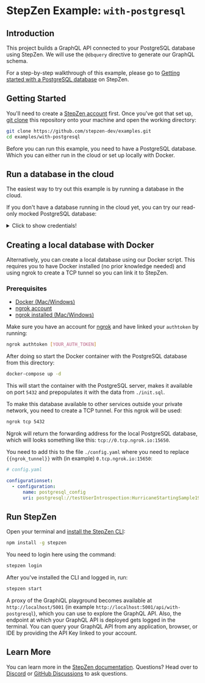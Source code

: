 # StepZen Example: `with-postgresql`

## Introduction

This project builds a GraphQL API connected to your PostgreSQL database using StepZen. We will use the `@dbquery` directive to generate our GraphQL schema.

For a step-by-step walkthrough of this example, please go to [Getting started with a PostgreSQL database](https://stepzen.com/docs/quick-start/with-database/postgresql) on StepZen.

## Getting Started

You'll need to create a [StepZen account](https://stepzen.com/request-invite) first. Once you've got that set up, [git clone](https://www.atlassian.com/git/tutorials/setting-up-a-repository/git-clone) this repository onto your machine and open the working directory:

```bash
git clone https://github.com/stepzen-dev/examples.git
cd examples/with-postgresql
```

Before you can run this example, you need to have a PostgreSQL database. Which you can either run in the cloud or set up locally with Docker.

## Run a database in the cloud

The easiest way to try out this example is by running a database in the cloud.

If you don't have a database running in the cloud yet, you can try our read-only mocked PostgreSQL database:

<details>
	<summary>Click to show credentials!</summary>

- host: `postgresql.introspection.stepzen.net`
- database: `introspection`
- username: `testUserIntrospection`
- password: `HurricaneStartingSample1934`

Or replace `config.yaml` with the following:

```yaml
# config.yaml

configurationset:
  - configuration:
      name: postgresql_config
      uri: postgresql://testUserIntrospection:HurricaneStartingSample1934@postgresql.introspection.stepzen.net/introspection
```

</details>

## Creating a local database with Docker

Alternatively, you can create a local database using our Docker script. This requires you to have Docker installed (no prior knowledge needed) and using ngrok to create a TCP tunnel so you can link it to StepZen.

### Prerequisites

- [Docker (Mac/Windows)](https://www.docker.com/products/docker-desktop)
- [ngrok account](https://ngrok.com/)
- [ngrok installed (Mac/Windows)](https://ngrok.com/download)

Make sure you have an account for [ngrok](<(https://ngrok.com/)>) and have linked your `authtoken` by running:

```bash
ngrok authtoken [YOUR_AUTH_TOKEN]
```

After doing so start the Docker container with the PostgreSQL database from this directory:

```bash
docker-compose up -d
```

This will start the container with the PostgreSQL server, makes it available on port `5432` and prepopulates it with the data from `./init.sql`.

To make this database available to other services outside your private network, you need to create a TCP tunnel. For this ngrok will be used:

```bash
ngrok tcp 5432
```

Ngrok will return the forwarding address for the local PostgreSQL database, which will looks something like this: `tcp://0.tcp.ngrok.io:15650`.

You need to add this to the file `./config.yaml` where you need to replace `{{ngrok_tunnel}}` with (in example) `0.tcp.ngrok.io:15650`:

```yaml
# config.yaml

configurationset:
  - configuration:
      name: postgresql_config
      uri: postgresql://testUserIntrospection:HurricaneStartingSample1934@{{ngrok_tunnel}}/introspection
```

## Run StepZen

Open your terminal and [install the StepZen CLI](https://stepzen.com/docs/quick-start/install-and-setup):

```bash
npm install -g stepzen
```

You need to login here using the command:

```bash
stepzen login
```

After you've installed the CLI and logged in, run:

```bash
stepzen start
```

A proxy of the GraphiQL playground becomes available at `http://localhost/5001` (in example `http://localhost:5001/api/with-postgresql`), which you can use to explore the GraphQL API. Also, the endpoint at which your GraphQL API is deployed gets logged in the terminal. You can query your GraphQL API from any application, browser, or IDE by providing the API Key linked to your account.

## Learn More

You can learn more in the [StepZen documentation](https://stepzen.com/docs). Questions? Head over to [Discord](https://discord.gg/9k2VdPn2FR) or [GitHub Discussions](https://github.com/stepzen-dev/examples/discussions) to ask questions.
